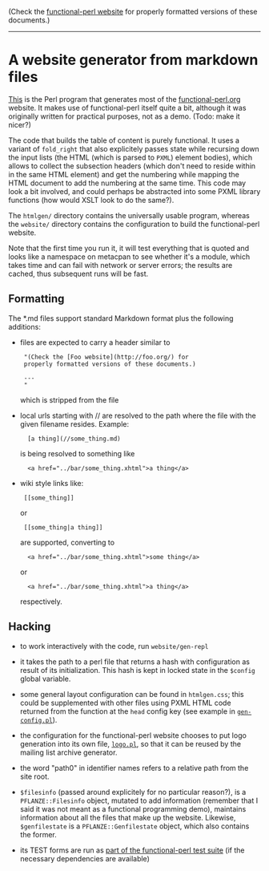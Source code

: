 (Check the [functional-perl website](http://functional-perl.org/) for
properly formatted versions of these documents.)

---

# A website generator from markdown files

[This](gen) is the Perl program that generates most of the
[functional-perl.org](http://functional-perl.org) website. It makes
use of functional-perl itself quite a bit, although it was originally
written for practical purposes, not as a demo. (Todo: make it nicer?)

The code that builds the table of content is purely functional. It
uses a variant of `fold_right` that also explicitely passes state
while recursing down the input lists (the HTML (which is parsed to
`PXML`) element bodies), which allows to collect the subsection
headers (which don't need to reside within in the same HTML element)
and get the numbering while mapping the HTML document to add the
numbering at the same time. This code may look a bit involved, and
could perhaps be abstracted into some PXML library functions (how
would XSLT look to do the same?).

The `htmlgen/` directory contains the universally usable program,
whereas the `website/` directory contains the configuration to build
the functional-perl website.

Note that the first time you run it, it will test everything that is
quoted and looks like a namespace on metacpan to see whether it's a
module, which takes time and can fail with network or server errors;
the results are cached, thus subsequent runs will be fast.

## Formatting

The *.md files support standard Markdown format plus the following
additions:

 - files are expected to carry a header similar to

        "(Check the [Foo website](http://foo.org/) for
        properly formatted versions of these documents.)

        ---
        "

   which is stripped from the file

 - local urls starting with // are resolved to the path where the file
    with the given filename resides. Example:

         [a thing](//some_thing.md)

   is being resolved to something like

         <a href="../bar/some_thing.xhtml">a thing</a>

 - wiki style links like:

        [[some_thing]]

   or

        [[some_thing|a thing]]

   are supported, converting to

         <a href="../bar/some_thing.xhtml">some thing</a>

   or

         <a href="../bar/some_thing.xhtml">a thing</a>

   respectively.


## Hacking

* to work interactively with the code, run `website/gen-repl`

* it takes the path to a perl file that returns a hash with
  configuration as result of its initialization. This hash is kept in
  locked state in the `$config` global variable.

* some general layout configuration can be found in `htmlgen.css`;
  this could be supplemented with other files using PXML HTML code
  returned from the function at the `head` config key (see example in
  [`gen-config.pl`](../website/gen-config.pl)).

* the configuration for the functional-perl website chooses to put
  logo generation into its own file, [`logo.pl`](../website/logo.pl),
  so that it can be reused by the mailing list archive generator.

* the word "path0" in identifier names refers to a relative path from
  the site root.

* `$filesinfo` (passed around explicitely for no particular reason?),
  is a `PFLANZE::Filesinfo` object, mutated to add information
  (remember that I said it was not meant as a functional programming
  demo), maintains information about all the files that make up the website.
  Likewise, `$genfilestate` is a `PFLANZE::Genfilestate` object, which
  also contains the former.

* its TEST forms are run as [part of the functional-perl test
  suite](../t/htmlgen) (if the necessary dependencies are available)

